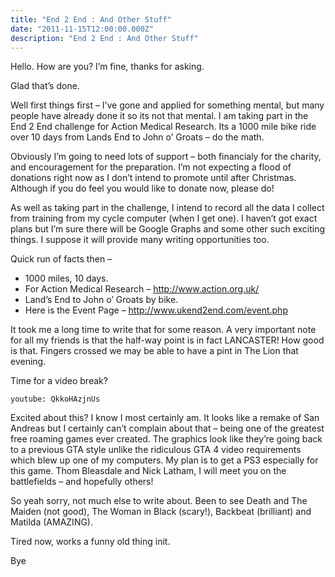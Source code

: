 ```yaml
---
title: "End 2 End : And Other Stuff"
date: "2011-11-15T12:00:00.000Z"
description: "End 2 End : And Other Stuff"
---
```


Hello. How are you? I’m fine, thanks for asking.

Glad that’s done.

Well first things first – I’ve gone and applied for something mental, but many
people have already done it so its not that mental. I am taking part in the End
2 End challenge for Action Medical Research. Its a 1000 mile bike ride over 10
days from Lands End to John o’ Groats – do the math.

Obviously I’m going to need lots of support – both financialy for the charity,
and encouragement for the preparation. I’m not expecting a flood of donations
right now as I don’t intend to promote until after Christmas. Although if you do
feel you would like to donate now, please do!

As well as taking part in the challenge, I intend to record all the data I
collect from training from my cycle computer (when I get one). I haven’t got
exact plans but I’m sure there will be Google Graphs and some other such
exciting things. I suppose it will provide many writing opportunities too.

Quick run of facts then –

* 1000 miles, 10 days.
* For Action Medical Research – http://www.action.org.uk/
* Land’s End to John o’ Groats by bike.
* Here is the Event Page – http://www.ukend2end.com/event.php

It took me a long time to write that for some reason. A very important note for all my friends is that the half-way point is in fact LANCASTER! How good is that. Fingers crossed we may be able to have a pint in The Lion that evening.

Time for a video break?

`youtube: QkkoHAzjnUs`

Excited about this? I know I most certainly am. It looks like a remake of San
Andreas but I certainly can’t complain about that – being one of the greatest
free roaming games ever created. The graphics look like they’re going back to a
previous GTA style unlike the ridiculous GTA 4 video requirements which blew up
one of my computers. My plan is to get a PS3 especially for this game. Thom
Bleasdale and Nick Latham, I will meet you on the battlefields – and hopefully
others!

So yeah sorry, not much else to write about. Been to see Death and The Maiden
(not good), The Woman in Black (scary!), Backbeat (brilliant) and Matilda
(AMAZING).

Tired now, works a funny old thing init.

Bye
